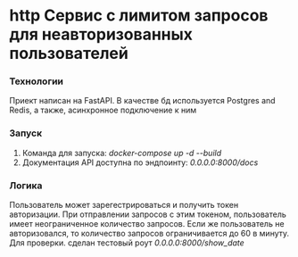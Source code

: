 # http Сервис с лимитом запросов для неавторизованных пользователей
### Технологии
Приект написан на FastAPI. В качестве бд используется Postgres and Redis, а также, асинхронное подключение к ним

### Запуск
1. Команда для запуска: *docker-compose up -d --build*
2. Документация API доступна по эндпоинту: *0.0.0.0:8000/docs*

### Логика
Пользователь может зарегестрироваться и получить токен авторизации. При отправлении запросов с этим токеном,
пользователь имеет неограниченное количество запросов.
Если же пользователь не авторизовался, то количество запросов ограничивается до 60 в минуту.
Для проверки. сделан тестовый роут *0.0.0.0:8000/show_date*
